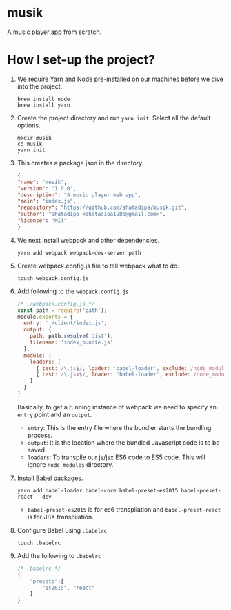 # musik
A music player app from scratch.

# How I set-up the project?
1. We require Yarn and Node pre-installed on our machines before we dive into the project.

    ```shell
    brew install node
    brew install yarn
    ```

2. Create the project directory and run `yarn init`. Select all the default options.

    ```shell
    mkdir musik
    cd musik
    yarn init
    ```

3. This creates a package.json in the directory.

    ```json
    {
    "name": "musik",
    "version": "1.0.0",
    "description": "A music player web app",
    "main": "index.js",
    "repository": "https://github.com/shatadipa/musik.git",
    "author": "shatadipa <shatadipa1986@gmail.com>",
    "license": "MIT"
    }
    ```

4. We next install webpack and other dependencies.

    ```shell
    yarn add webpack webpack-dev-server path
    ```

5. Create webpack.config.js file to tell webpack what to do.

   ```shell
   touch webpack.config.js
   ```


6. Add following to the `webpack.config.js`

   ```javascript
   /* ./webpack.config.js */
   const path = require('path');
   module.exports = {
     entry: './client/index.js',
     output: {
       path: path.resolve('dist'),
       filename: 'index_bundle.js'
     },
     module: {
       loaders: [
         { test: /\.js$/, loader: 'babel-loader', exclude: /node_modules/ },
         { test: /\.jsx$/, loader: 'babel-loader', exclude: /node_modules/ }
       ]
     }
   }
   ```

   Basically, to get a running instance of webpack we need to specify an `entry` point and an `output`.

   - `entry`: This is the entry file where the bundler starts the bundling process.
   - `output`: It is the location where the bundled Javascript code is to be saved.
   - `loaders`: To transpile our js/jsx ES6 code to ES5 code. This will ignore `node_modules` directory.

7. Install Babel packages.

   ```shell
   yarn add babel-loader babel-core babel-preset-es2015 babel-preset-react --dev
   ```

   - `babel-preset-es2015` is for es6 transpilation and `babel-preset-react` is for JSX transpilation. 

8. Configure Babel using `.babelrc`

   ```Shell
   touch .babelrc
   ```

9. Add the following to `.babelrc`

   ```javascript
   /* .babelrc */  
   {
       "presets":[
           "es2015", "react"
       ]
   }
   ```

   ​